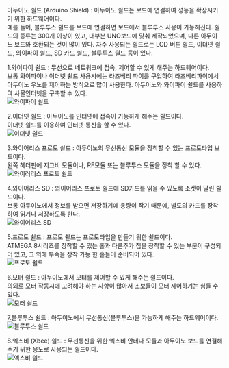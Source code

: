 아두이노 쉴드 (Arduino Shield)
: 아두이노 쉴드는 보드에 연결하여 성능을 확장시키기 위한 하드웨어이다.<br>
예를 들어, 블루투스 쉴드를 보드에 연결하면 보드에서 블루투스 사용이 가능해진다. 쉴드의 종류는 300개 이상이 있고, 대부분 UNO보드에 맞춰 제작되었으며, 다른 아두이노 보드와 호환되는 것이 많이 있다. 자주 사용되는 쉴드로는 LCD 버튼 쉴드, 이더넷 쉴드, 와이파이 쉴드, SD 카드 쉴드, 불루투스 쉴드 등이 있다.


1.와이파이 쉴드
: 무선으로 네트워크에 접속, 제어할 수 있게 해주는 하드웨어이다. <br>
보통 와이파이나 이더넷 쉴드 사용시에는 라즈베리 파이를 구입하여 라즈베리파이에서 아두이노 우노를 제어하는 방식으로 많이 사용한다. 아두이노와 와이파이 쉴드를 사용하여 사물인터넷을 구축할 수 있다.<br>![와이파이 쉴드](https://user-images.githubusercontent.com/59801728/74211473-65537480-4cd3-11ea-9599-0d12ba6d6c1f.PNG)


2.이더넷 쉴드
: 아두이노를 인터넷에 접속이 가능하게 해주는 쉴드이다.<br>
이더넷 쉴드를 이용하여 인터넷 통신을 할 수 있다.<br>
![이더넷 쉴드](https://user-images.githubusercontent.com/59801728/74211474-65ec0b00-4cd3-11ea-9586-26d450c4e449.PNG)


3.와이어리스 프로토 쉴드
: 아두이노의 무선통신 모듈을 장착할 수 있는 프로토타입 보드이다.<br>
왼쪽 헤더핀에 지그비 모듈이나, RF모듈 또는 블루투스 모듈을 장착 할 수 있다.<br>
![와이러리스 프로토 쉴드](https://user-images.githubusercontent.com/59801728/74211470-64bade00-4cd3-11ea-9585-4d166bcc6713.PNG)


4.와이어리스 SD
: 와이어리스 프로토 쉴드에 SD카드를 읽을 수 있도록 소켓이 달린 쉴드이다.<br>
보통 아두이노에서 정보를 받으면 저장하기에 용량이 작기 때문에, 별도의 카드를 장착하여 읽거나 저장하도록 한다.<br>
![와이어리스 SD](https://user-images.githubusercontent.com/59801728/74211472-64bade00-4cd3-11ea-8ad0-c9602f56ec8c.PNG)


5.프로토 쉴드
: 프로토 쉴드는 프로토타입을 만들기 위한 쉴드이다.<br>
 ATMEGA 8시리즈를 장착할 수 있는 홀과 다른추가 칩을 장착할 수 있는 부분이 구성되어 있고, 그 외에 부속을 장착 가능 한 홀들이 준비되어 있다.<br>
 ![프로토 쉴드](https://user-images.githubusercontent.com/59801728/74211475-65ec0b00-4cd3-11ea-8d5c-1d9285dc2140.PNG)


 6.모터 쉴드
 : 아두이노에서 모터를 제어할 수 있게 해주는 쉴드이다.<br>
 의외로 모터 작동시에 고려해야 하는 사항이 많아서 초보들이 모터 제어하기는 힘들 수 있다.<br>
 ![모터 쉴드](https://user-images.githubusercontent.com/59801728/74211476-6684a180-4cd3-11ea-9065-1103872a0dcc.PNG)


 7.블루투스 쉴드
 : 아두이노에서 무선통신(블루투스)을 가능하게 해주는 하드웨어이다.<br>
 ![블루투스 쉴드](https://user-images.githubusercontent.com/59801728/74211468-62f11a80-4cd3-11ea-9506-d6778dde5680.PNG)


 8.엑스비 (Xbee) 쉴드
 : 무선통신을 위한 엑스비 안테나 모듈과 아두이노 보드를 연결해주기 위한 용도로 사용되는 쉴드이다.<br>![엑스비 쉴드](https://user-images.githubusercontent.com/59801728/74211469-64224780-4cd3-11ea-896d-5ee3a9bfb69f.PNG)